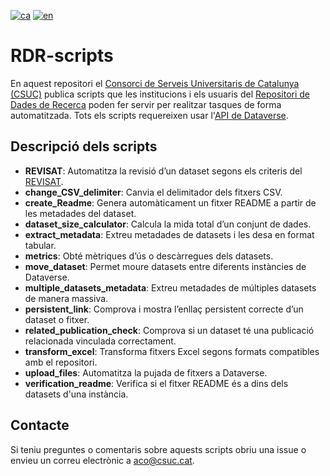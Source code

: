 [![ca](https://img.shields.io/badge/lang-ca-blue.svg)](https://github.com/CSUC/RDR-scripts/blob/main/README.md)
[![en](https://img.shields.io/badge/lang-en-green.svg)](https://github.com/CSUC/RDR-scripts/blob/main/README_ENG.md)



# RDR-scripts

En aquest repositori el [Consorci de Serveis Universitaris de Catalunya (CSUC)](https://www.csuc.cat/ca) publica scripts que les institucions i els usuaris del [Repositori de Dades de Recerca](https://dataverse.csuc.cat/) poden fer servir per realitzar tasques de forma automatitzada. Tots els scripts requereixen usar l'[API de Dataverse](https://guides.dataverse.org/en/latest/api/).

## Descripció dels scripts

- **REVISAT**: Automatitza la revisió d’un dataset segons els criteris del [REVISAT](https://confluence.csuc.cat/display/RDM/REVISAT).
- **change_CSV_delimiter**: Canvia el delimitador dels fitxers CSV.
- **create_Readme**: Genera automàticament un fitxer README a partir de les metadades del dataset.
- **dataset_size_calculator**: Calcula la mida total d’un conjunt de dades.
- **extract_metadata**: Extreu metadades de datasets i les desa en format tabular.
- **metrics**: Obté mètriques d’ús o descàrregues dels datasets.
- **move_dataset**: Permet moure datasets entre diferents instàncies de Dataverse.
- **multiple_datasets_metadata**: Extreu metadades de múltiples datasets de manera massiva.
- **persistent_link**: Comprova i mostra l’enllaç persistent correcte d’un dataset o fitxer.
- **related_publication_check**: Comprova si un dataset té una publicació relacionada vinculada correctament.
- **transform_excel**: Transforma fitxers Excel segons formats compatibles amb el repositori.
- **upload_files**: Automatitza la pujada de fitxers a Dataverse.
- **verification_readme**: Verifica si el fitxer README és a dins dels datasets d'una instància.

## Contacte

Si teniu preguntes o comentaris sobre aquests scripts obriu una issue o envieu un correu electrònic a <aco@csuc.cat>.
